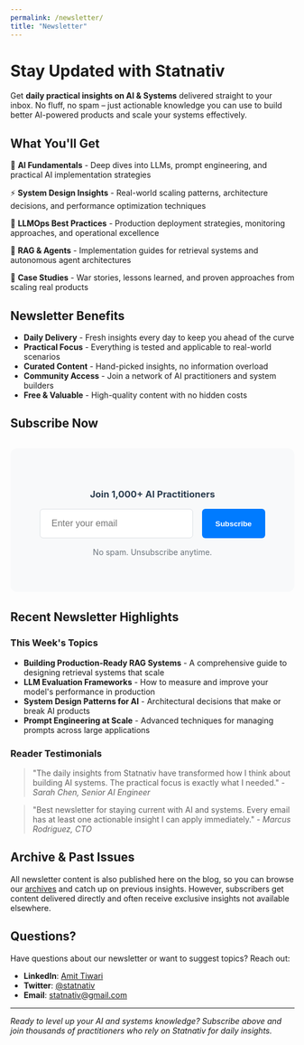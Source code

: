 ```yaml
---
permalink: /newsletter/
title: "Newsletter"
---
```


# Stay Updated with Statnativ

Get **daily practical insights on AI & Systems** delivered straight to your inbox. No fluff, no spam – just actionable knowledge you can use to build better AI-powered products and scale your systems effectively.

## What You'll Get

🧠 **AI Fundamentals** - Deep dives into LLMs, prompt engineering, and practical AI implementation strategies

⚡ **System Design Insights** - Real-world scaling patterns, architecture decisions, and performance optimization techniques  

🔧 **LLMOps Best Practices** - Production deployment strategies, monitoring approaches, and operational excellence

🤖 **RAG & Agents** - Implementation guides for retrieval systems and autonomous agent architectures

💼 **Case Studies** - War stories, lessons learned, and proven approaches from scaling real products

## Newsletter Benefits

- **Daily Delivery** - Fresh insights every day to keep you ahead of the curve
- **Practical Focus** - Everything is tested and applicable to real-world scenarios  
- **Curated Content** - Hand-picked insights, no information overload
- **Community Access** - Join a network of AI practitioners and system builders
- **Free & Valuable** - High-quality content with no hidden costs

## Subscribe Now

<div style="background: #f8f9fa; padding: 3rem; border-radius: 0.75rem; text-align: center; margin: 2rem 0;">
  <h3 style="margin-bottom: 1rem; color: #2c3e50;">Join 1,000+ AI Practitioners</h3>
  <form style="display: flex; gap: 1rem; max-width: 400px; margin: 0 auto; flex-wrap: wrap; justify-content: center;">
    <input type="email" placeholder="Enter your email" required style="flex: 1; min-width: 250px; padding: 1rem 1.25rem; border: 1px solid #dee2e6; border-radius: 0.375rem; font-size: 1rem;">
    <button type="submit" style="background: #007bff; color: white; border: none; padding: 1rem 1.5rem; border-radius: 0.375rem; font-weight: 600; cursor: pointer;">Subscribe</button>
  </form>
  <p style="font-size: 0.875rem; color: #6c757d; margin-top: 1rem;">No spam. Unsubscribe anytime.</p>
</div>

## Recent Newsletter Highlights

### This Week's Topics

- **Building Production-Ready RAG Systems** - A comprehensive guide to designing retrieval systems that scale
- **LLM Evaluation Frameworks** - How to measure and improve your model's performance in production  
- **System Design Patterns for AI** - Architectural decisions that make or break AI products
- **Prompt Engineering at Scale** - Advanced techniques for managing prompts across large applications

### Reader Testimonials

> "The daily insights from Statnativ have transformed how I think about building AI systems. The practical focus is exactly what I needed." - *Sarah Chen, Senior AI Engineer*

> "Best newsletter for staying current with AI and systems. Every email has at least one actionable insight I can apply immediately." - *Marcus Rodriguez, CTO*

## Archive & Past Issues

All newsletter content is also published here on the blog, so you can browse our [archives](/archive/) and catch up on previous insights. However, subscribers get content delivered directly and often receive exclusive insights not available elsewhere.

## Questions?

Have questions about our newsletter or want to suggest topics? Reach out:

- **LinkedIn**: [Amit Tiwari](https://www.linkedin.com/in/amit-tiwari-77576248/)
- **Twitter**: [@statnativ](https://twitter.com/statnativ)  
- **Email**: [statnativ@gmail.com](mailto:statnativ@gmail.com)

---

*Ready to level up your AI and systems knowledge? Subscribe above and join thousands of practitioners who rely on Statnativ for daily insights.*